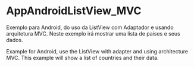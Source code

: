 AppAndroidListView_MVC
======================

Exemplo para Android, do uso da ListView com Adaptador e usando arquitetura MVC.
Neste exemplo irá mostrar uma lista de paises e seus dados.

Example for Android, use the ListView with adapter and using architecture MVC.
This example will show a list of countries and their data.
